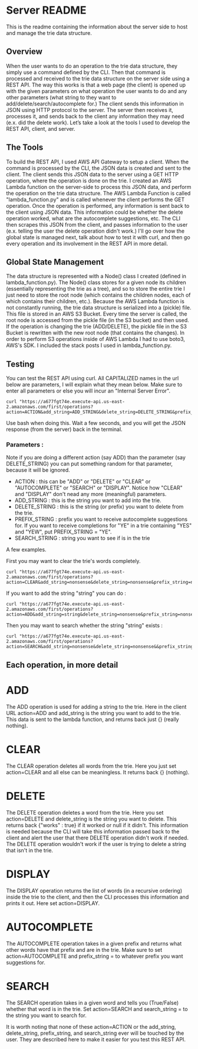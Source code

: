 # Server README

This is the readme containing the information about the server side to host and manage the trie data structure. 

## Overview

When the user wants to do an operation to the trie data structure, they simply use a command defined by the CLI. Then that command is processed and received to the trie data structure on the server side using a REST API. The way this works is that a web page (the client) is opened up with the given parameters on what operation the user wants to do and any other parameters (what string to they want to add/delete/search/autocomplete for.) The client sends this information in JSON using HTTP protocol to the server. The server then receives it, processes it, and sends back to the client any information they may need (e.x. did the delete work). Let’s take a look at the tools I used to develop the REST API, client, and server. 

## The Tools

To build the REST API, I used AWS API Gateway to setup a client. When the command is processed by the CLI, the JSON data is created and sent to the client. The client sends this JSON data to the server using a GET HTTP operation, where the operation is done on the trie. I created an AWS Lambda function on the server-side to process this JSON data, and perform the operation on the trie data structure. The AWS Lambda Function is called "lambda_function.py" and is called whenever the client performs the GET operation. Once the operation is performed, any information is sent back to the client using JSON data. This information could be whether the delete operation worked, what are the autocomplete suggestions, etc. The CLI then scrapes this JSON from the client, and passes information to the user (e.x. telling the user the delete operation didn't work.) I'll go over how the global state is managed next, talk about how to test it with curl, and then go every operation and its involvement in the REST API in more detail. 

## Global State Management

The data structure is represented with a Node() class I created (defined in lambda_function.py). The Node() class stores for a given node its children (essentially representing the trie as a tree), and so to store the entire trie I just need to store the root node (which contains the children nodes, each of which contains their children, etc.). Because the AWS Lambda function is not constantly running, the trie data structure is serialized into a (pickle) file. This file is stored in an AWS S3 Bucket. Every time the server is called, the root node is accessed from the pickle file (in the S3 bucket) and then used. If the operation is changing the trie (ADD/DELETE), the pickle file in the S3 Bucket is rewritten with the new root node (that contains the changes). In order to perform S3 operations inside of AWS Lambda I had to use boto3, AWS's SDK. I included the stack posts I used in lambda_function.py. 


## Testing

You can test the REST API using curl. All CAPITALIZED names in the url below are parameters, I will explain what they mean below. Make sure to enter all parameters or else you will incur an "Internal Server Error".

```curl
curl "https://a677fgt74e.execute-api.us-east-2.amazonaws.com/first/operations?action=ACTION&add_string=ADD_STRING&delete_string=DELETE_STRING&prefix_string=PREFIX_STRING&search_string=SEARCH_STRING"
```

Use bash when doing this. Wait a few seconds, and you will get the JSON response (from the server) back in the terminal.

### Parameters : 

Note if you are doing a different action (say ADD) than the parameter (say DELETE_STRING) you can put something random for that parameter, because it will be ignored. 
- ACTION : this can be "ADD" or "DELETE" or "CLEAR" or "AUTOCOMPLETE" or "SEARCH" or "DISPLAY". Notice how "CLEAR" and "DISPLAY" don't nead any more (meaningful) parameters. 
- ADD_STRING : this is the string you want to add into the trie. 
- DELETE_STRING : this is the string (or prefix) you want to delete from the trie. 
- PREFIX_STRING : prefix you want to receive autocomplete suggestions for. If you want to receive completions for "YE" in a trie containing "YES" and "YEW", put PREFIX_STRING = "YE". 
- SEARCH_STRING : string you want to see if is in the trie 



A few examples. 

First you may want to clear the trie's words completely. 

```curl
curl "https://a677fgt74e.execute-api.us-east-2.amazonaws.com/first/operations?action=CLEAR&add_string=nonsense&delete_string=nonsense&prefix_string=nonsense&search_string=nonsense"
```

If you want to add the string "string" you can do : 

```curl
curl "https://a677fgt74e.execute-api.us-east-2.amazonaws.com/first/operations?action=ADD&add_string=string&delete_string=nonsense&prefix_string=nonsense&search_string=nonsense"
```

Then you may want to search whether the string "string" exists : 

```curl
curl "https://a677fgt74e.execute-api.us-east-2.amazonaws.com/first/operations?action=SEARCH&add_string=nonsense&delete_string=nonsense&&prefix_string=nonsense&search_string=string"
```

## Each operation, in more detail 

# ADD

The ADD operation is used for adding a string to the trie. Here in the client URL action=ADD and add_string is the string you want to add to the trie. This data is sent to the lambda function, and returns back just {} (really nothing). 

# CLEAR 

The CLEAR operation deletes all words from the trie. Here you just set action=CLEAR and all else can be meaningless. It returns back {} (nothing). 

# DELETE

The DELETE operation deletes a word from the trie. Here you set action=DELETE and delete_string is the string you want to delete. This returns back {"works" : true} if it worked or null if it didn't. This information is needed because the CLI will take this information passed back to the client and alert the 
user that there DELETE operation didn't work if needed. The DELETE operation wouldn't work if the user
is trying to delete a string that isn't in the trie. 

# DISPLAY

The DISPLAY operation returns the list of words (in a recursive ordering) inside the trie to the client, and then the CLI processes this information and prints it out. Here set action=DISPLAY.

# AUTOCOMPLETE

The AUTOCOMPLETE operation takes in a given prefix and returns what other words have that prefix and are in the trie. Make sure to set action=AUTOCOMPLETE and prefix_string = to whatever prefix you want suggestions for. 

# SEARCH
 
The SEARCH operation takes in a given word and tells you (True/False) whether that word is in the trie. Set
action=SEARCH and search_string = to the string you want to search for. 

It is worth noting that none of these action=ACTION or the add_string, delete_string, prefix_string, and search_string ever will be touched by the user. They are described here to make it easier for you test this REST API.